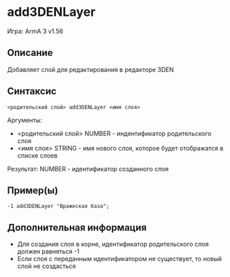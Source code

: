 # add3DENLayer

Игра: ArmA 3 v1.56

## Описание

Добавляет слой для редактирования в редакторе 3DEN

## Синтаксис

```SQF
<родительский слой> add3DENLayer <имя слоя>
```

Аргументы:

* <родительский слой> NUMBER - индентификатор родительского слоя
* <имя слоя> STRING - имя нового слоя, которое будет отображатся в списке слоев

Результат:
NUMBER - идентификатор созданного слоя

## Пример(ы)

```SQF
-1 add3DENLayer "Вражеская база";
```

## Дополнительная информация

* Для создания слоя в корне, идентификатор родительского слоя должен равняться -1
* Если слоя с переданным идентификатором не существует, то новый слой не создасться